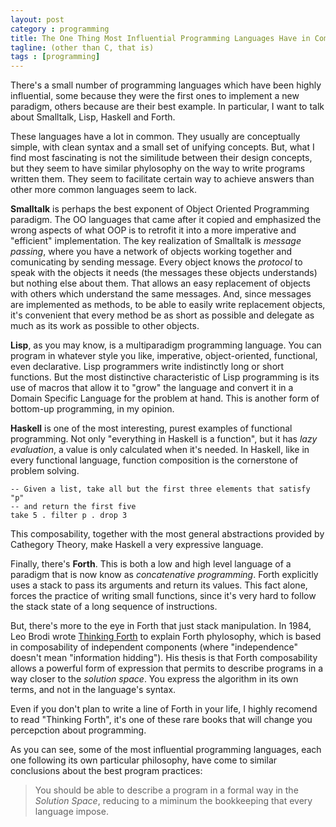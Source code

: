 ```yaml
---
layout: post
category : programming
title: The One Thing Most Influential Programming Languages Have in Common
tagline: (other than C, that is)
tags : [programming]
---
```


There's a small number of programming languages which have been highly 
influential, some because they were the first ones to implement a new paradigm, 
others because are their best example. In particular, I want to talk
about Smalltalk, Lisp, Haskell and Forth.

These languages have a lot in common. They usually are conceptually simple, 
with clean syntax and a small set of unifying concepts. But, what I find 
most fascinating is not the similitude between their design concepts, 
but they seem to have similar phylosophy on the way to write programs written them.
They seem to facilitate certain way to achieve answers than other more
common languages seem to lack.

**Smalltalk** is perhaps the best exponent of Object Oriented Programming
paradigm. The OO languages that came after it copied and emphasized the
wrong aspects of what OOP is to retrofit it into a more imperative and
"efficient" implementation. The key realization of Smalltalk is *message
passing*, where you have a network of objects working together and comunicating
by sending message. Every object knows the *protocol* to speak with
the objects it needs (the messages these objects understands) but nothing
else about them. That allows an easy replacement of objects with others which 
understand the same messages. And, since messages are implemented as methods,
to be able to easily write replacement objects, it's convenient that
every method be as short as possible and delegate as much as its work as possible to
other objects.

**Lisp**, as you may know, is a multiparadigm programming language. You can program
in whatever style you like, imperative, object-oriented, functional, even
declarative. Lisp programmers write indistinctly long or short functions.
But the most distinctive characteristic of Lisp programming is its use of macros
that allow it to "grow" the language and convert it in a Domain Specific 
Language for the problem at hand. This is another form of bottom-up programming,
in my opinion.

**Haskell** is one of the most interesting, purest examples of functional
programming. Not only "everything in Haskell is a function", but it has
*lazy evaluation*, a value is only calculated when it's needed. In Haskell,
like in every functional language, function composition is the cornerstone
of problem solving.

```haskel
-- Given a list, take all but the first three elements that satisfy "p"
-- and return the first five
take 5 . filter p . drop 3
```

This composability, together with the most general abstractions provided
by Cathegory Theory, make Haskell a very expressive language.

Finally, there's **Forth**. This is both a low and high level language of a paradigm 
that is now know as *concatenative programming*. Forth explicitly uses a stack
to pass its arguments and return its values. This fact alone, forces the
practice of writing small functions, since it's very hard to follow the stack
state of a long sequence of instructions. 

But, there's more to the eye in Forth that just stack manipulation. In 1984,
Leo Brodi wrote [Thinking Forth](http://thinking-forth.sourceforge.net/) to 
explain Forth phylosophy, which is based in composability of independent
components (where "independence" doesn't mean "information hidding"). His thesis
is that Forth composability allows a powerful form of expression that permits
to describe programs in a way closer to the *solution space*. You express the
algorithm in its own terms, and not in the language's syntax.

Even if you don't plan to write a line of Forth in your life, I highly recomend to
read "Thinking Forth", it's one of these rare books that will change you percepction
about programming.

As you can see, some of the most influential programming languages, each one
following its own particular philosophy, have come to similar conclusions about
the best program practices:

> You should be able to describe a program in a formal way in the *Solution Space*,
> reducing to a miminum the bookkeeping that every language impose.

